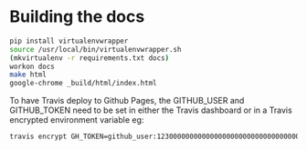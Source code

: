 # Building the docs

```bash
pip install virtualenvwrapper
source /usr/local/bin/virtualenvwrapper.sh
(mkvirtualenv -r requirements.txt docs)
workon docs
make html
google-chrome _build/html/index.html
````

To have Travis deploy to Github Pages, the GITHUB_USER and GITHUB_TOKEN need to be set in either the Travis dashboard
or in a Travis encrypted environment variable eg: 

```bash
travis encrypt GH_TOKEN=github_user:1230000000000000000000000000000000000000 --com --add env.matrix
```

